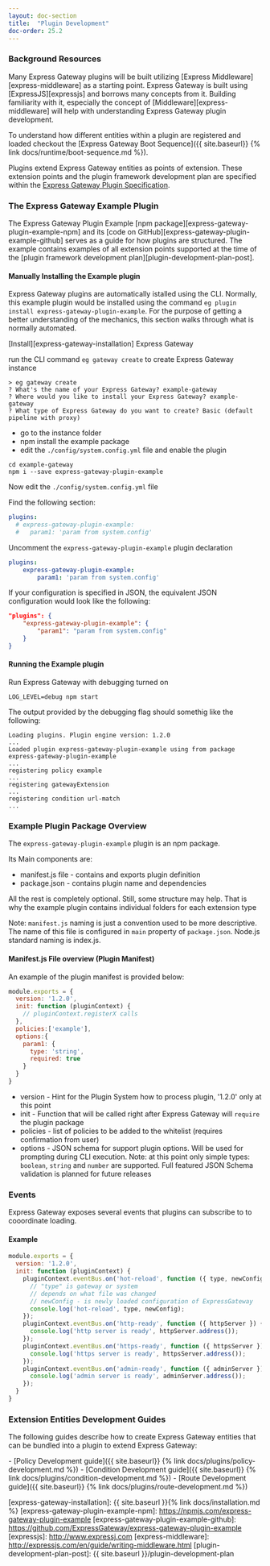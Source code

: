 ```yaml
---
layout: doc-section
title:  "Plugin Development"
doc-order: 25.2
---
```

### Background Resources
Many Express Gateway plugins will be built utilizing [Express Middleware][express-middleware] as a starting point. Express Gateway is built using [ExpressJS][expressjs] and borrows many concepts from it. Building familiarity with it, especially the concept of [Middleware][express-middleware] will help with understanding Express Gateway plugin development.

To understand how different entities within a plugin are registered and loaded checkout the [Express Gateway Boot Sequence]({{ site.baseurl}} {% link docs/runtime/boot-sequence.md %}).

Plugins extend Express Gateway entities as points of extension. These extension points and the plugin framework development plan are specified within the [Express Gateway Plugin Specification](https://docs.google.com/document/d/1jSDul2n_xbeKNtnek69M79-geur6aTWShAcBZ9evD0E/edit).

### The Express Gateway Example Plugin
The Express Gateway Plugin Example [npm package][express-gateway-plugin-example-npm] and its [code on GitHub][express-gateway-plugin-example-github] serves as a guide for how plugins are structured.  The example contains examples of all extension points supported at the time of the [plugin framework development plan][plugin-development-plan-post].

#### Manually Installing the Example plugin
Express Gateway plugins are automatically istalled using the CLI.  Normally, this example plugin would be installed using the command `eg plugin install express-gateway-plugin-example`. For the purpose of getting a better understanding of the mechanics, this section walks through what is normally automated.

[Install][express-gateway-installation] Express Gateway

run the CLI command `eg gateway create` to create Express Gateway instance

```
> eg gateway create
? What's the name of your Express Gateway? example-gateway
? Where would you like to install your Express Gateway? example-gateway
? What type of Express Gateway do you want to create? Basic (default pipeline with proxy)
```

- go to the instance folder
- npm install the example package
- edit the `./config/system.config.yml` file and enable the plugin

```
cd example-gateway
npm i --save express-gateway-plugin-example
```

Now edit the `./config/system.config.yml` file

Find the following section:

```yml
plugins:
  # express-gateway-plugin-example:
  #   param1: 'param from system.config'
```
Uncomment the `express-gateway-plugin-example` plugin declaration

```yml
plugins:
    express-gateway-plugin-example:
        param1: 'param from system.config'
```
If your configuration is specified in JSON, the equivalent JSON configuration would look like the following:
```json
"plugins": {
    "express-gateway-plugin-example": {
        "param1": "param from system.config"
    }
}
```

#### Running the Example plugin

Run Express Gateway with debugging turned on
```
LOG_LEVEL=debug npm start
```

The output provided by the debugging flag should somethig like the following:

```
Loading plugins. Plugin engine version: 1.2.0
...
Loaded plugin express-gateway-plugin-example using from package express-gateway-plugin-example
...
registering policy example
...
registering gatewayExtension
...
registering condition url-match
...

```
### Example Plugin Package Overview
The `express-gateway-plugin-example` plugin is an npm package.

Its Main components are:
- manifest.js file - contains and exports plugin definition
- package.json - contains plugin name and dependencies

All the rest is completely optional. Still, some structure may help. That is why the example plugin contains individual folders for each extension type

Note: `manifest.js` naming is just a convention used to be more descriptive. The name of this file is configured in `main` property of `package.json`. Node.js standard naming is index.js.

#### Manifest.js File overview (Plugin Manifest)
An example of the plugin manifest is provided below:
```js
module.exports = {
  version: '1.2.0',
  init: function (pluginContext) {
    // pluginContext.registerX calls
  },
  policies:['example'],
  options:{
    param1: {
      type: 'string',
      required: true
    }
  }
}
```
- version - Hint for the Plugin System how to process plugin, '1.2.0' only at this point
- init - Function that will be called right after Express Gateway will `require` the plugin package
- policies - list of policies to be added to the whitelist (requires confirmation from user)
- options - JSON schema for support plugin options. Will be used for prompting during CLI execution. Note: at this point only simple types: `boolean`, `string` and `number` are supported. Full featured JSON Schema validation is planned for future releases

### Events
Express Gateway exposes several events that plugins can subscribe to to cooordinate loading.

#### Example
```js
module.exports = {
  version: '1.2.0',
  init: function (pluginContext) {
    pluginContext.eventBus.on('hot-reload', function ({ type, newConfig }) {
      // "type" is gateway or system
      // depends on what file was changed
      // newConfig - is newly loaded configuration of ExpressGateway
      console.log('hot-reload', type, newConfig);
    });
    pluginContext.eventBus.on('http-ready', function ({ httpServer }) {
      console.log('http server is ready', httpServer.address());
    });
    pluginContext.eventBus.on('https-ready', function ({ httpsServer }) {
      console.log('https server is ready', httpsServer.address());
    });
    pluginContext.eventBus.on('admin-ready', function ({ adminServer }) {
      console.log('admin server is ready', adminServer.address());
    });
  }
}
```
### Extension Entities Development Guides
The following guides describe how to create Express Gateway entities that can be bundled into a plugin to extend Express Gateway:
<nav markdown="1">
- [Policy Development guide]({{ site.baseurl}} {% link docs/plugins/policy-development.md %})
- [Condition Development guide]({{ site.baseurl}} {% link docs/plugins/condition-development.md %})
- [Route Development guide]({{ site.baseurl}} {% link docs/plugins/route-development.md %})
</nav>

[express-gateway-installation]: {{ site.baseurl }}{% link docs/installation.md %}
[express-gateway-plugin-example-npm]: https://npmjs.com/express-gateway-plugin-example
[express-gateway-plugin-example-github]: https://github.com/ExpressGateway/express-gateway-plugin-example
[expressjs]: http://www.expressj.com
[express-middleware]: http://expressjs.com/en/guide/writing-middleware.html
[plugin-development-plan-post]: {{ site.baseurl }}/plugin-development-plan
